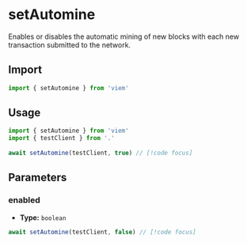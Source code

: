 # setAutomine

Enables or disables the automatic mining of new blocks with each new transaction submitted to the network.

## Import 

```ts
import { setAutomine } from 'viem'
```

## Usage

```ts
import { setAutomine } from 'viem'
import { testClient } from '.'
 
await setAutomine(testClient, true) // [!code focus]
```

## Parameters

### enabled

- **Type:** `boolean`

```ts
await setAutomine(testClient, false) // [!code focus]
```